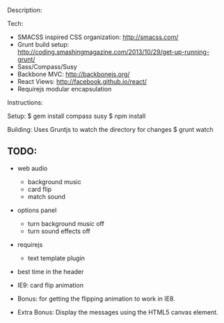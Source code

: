 Description:

Tech:
- SMACSS inspired CSS organization: http://smacss.com/
- Grunt build setup: http://coding.smashingmagazine.com/2013/10/29/get-up-running-grunt/
- Sass/Compass/Susy
- Backbone MVC: http://backbonejs.org/
- React Views: http://facebook.github.io/react/
- Requirejs modular encapsulation

Instructions:

Setup:
$ gem install compass susy
$ npm install

Building:
Uses Gruntjs to watch the directory for changes
$ grunt watch


TODO:
-------
- web audio
  - background music
  - card flip
  - match sound
- options panel
  - turn background music off
  - turn sound effects off
- requirejs
  - text template plugin

- best time in the header

- IE9: card flip animation
- Bonus: for getting the flipping animation to work in IE8.
- Extra Bonus: Display the messages using the HTML5 canvas element.
